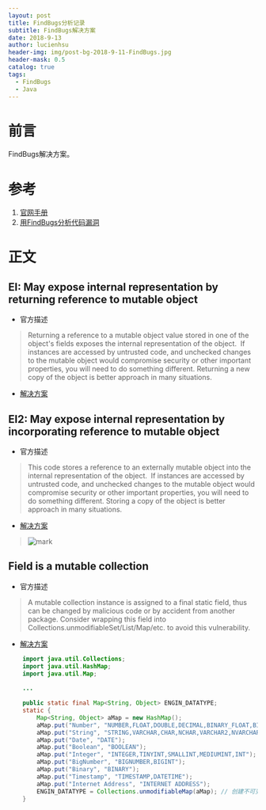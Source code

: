 ```yaml
---
layout: post
title: FindBugs分析记录
subtitle: FindBugs解决方案
date: 2018-9-13
author: lucienhsu
header-img: img/post-bg-2018-9-11-FindBugs.jpg
header-mask: 0.5
catalog: true
tags:
  - FindBugs
  - Java
---
```


# 前言
FindBugs解决方案。

# 参考
1. [官网手册](http://findbugs.sourceforge.net/bugDescriptions.html)
2. [用FindBugs分析代码漏洞](https://www.cnblogs.com/hyddd/tag/hyddd%E7%9A%84FindBugs%E5%88%86%E6%9E%90%E8%AE%B0%E5%BD%95/default.html?page=1)

# 正文    
 
## EI: May expose internal representation by returning reference to mutable object
- 官方描述  
> Returning a reference to a mutable object value stored in one of the object's fields exposes the internal representation of the object.  If instances are accessed by untrusted code, and unchecked changes to the mutable object would compromise security or other important properties, you will need to do something different. Returning a new copy of the object is better approach in many situations.
- [解决方案](https://stackoverflow.com/questions/8951107/malicious-code-vulnerability-may-expose-internal-representation-by-returning-r)

## EI2: May expose internal representation by incorporating reference to mutable object    
- 官方描述  
> This code stores a reference to an externally mutable object into the internal representation of the object.  If instances are accessed by untrusted code, and unchecked changes to the mutable object would compromise security or other important properties, you will need to do something different. Storing a copy of the object is better approach in many situations.
- [解决方案](https://www.cnblogs.com/hyddd/articles/1391118.html)
> ![mark](http://pa99q7scc.bkt.clouddn.com/blog/180913/9HajKbAdgK.png?imageslim)

## Field is a mutable collection    
- 官方描述  
> A mutable collection instance is assigned to a final static field, thus can be changed by malicious code or by accident from another package. Consider wrapping this field into Collections.unmodifiableSet/List/Map/etc. to avoid this vulnerability.
- [解决方案](https://blog.csdn.net/ai_xiangjuan/article/details/78248694)       
```java
    import java.util.Collections;
    import java.util.HashMap;
    import java.util.Map;
    
    ...
    
    public static final Map<String, Object> ENGIN_DATATYPE;
    static {
        Map<String, Object> aMap = new HashMap();
        aMap.put("Number", "NUMBER,FLOAT,DOUBLE,DECIMAL,BINARY_FLOAT,BINARY_DOUBLE");
        aMap.put("String", "STRING,VARCHAR,CHAR,NCHAR,VARCHAR2,NVARCHAR2");
        aMap.put("Date", "DATE");
        aMap.put("Boolean", "BOOLEAN");
        aMap.put("Integer", "INTEGER,TINYINT,SMALLINT,MEDIUMINT,INT");
        aMap.put("BigNumber", "BIGNUMBER,BIGINT");
        aMap.put("Binary", "BINARY");
        aMap.put("Timestamp", "TIMESTAMP,DATETIME");
        aMap.put("Internet Address", "INTERNET ADDRESS");
        ENGIN_DATATYPE = Collections.unmodifiableMap(aMap); // 创建不可变集合
    }
```